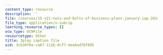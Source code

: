 ```yaml
---
content_type: resource
description: ''
file: /courses/15-s21-nuts-and-bolts-of-business-plans-january-iap-2014/3cb36f0aca6f111bdcf7eea4ad7bf895_sfYD3LX-Rgw.srt
file_type: application/x-subrip
learning_resource_types: []
ocw_type: OCWFile
resourcetype: Other
title: 3play caption file
uid: 3cb36f0a-ca6f-111b-dcf7-eea4ad7bf895
---
```

